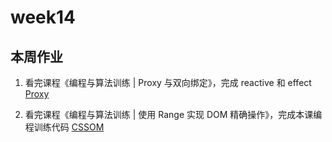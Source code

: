 # week14

## 本周作业

1. 看完课程《编程与算法训练 | Proxy 与双向绑定》，完成 reactive 和 effect
[Proxy](./Proxy/1.html)

2. 看完课程《编程与算法训练 | 使用 Range 实现 DOM 精确操作》，完成本课编程训练代码
[CSSOM](./CSSOM/1.html)